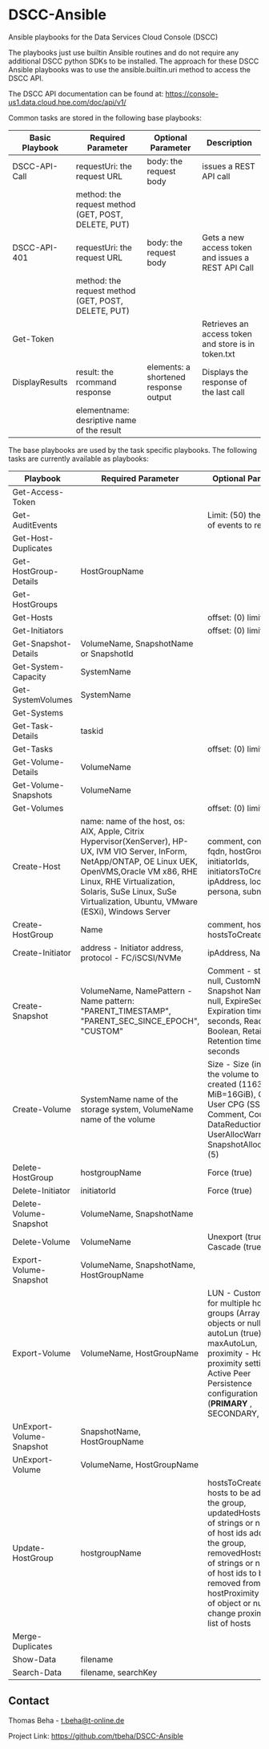 # DSCC-Ansible
Ansible playbooks for the Data Services Cloud Console (DSCC)

The playbooks just use builtin Ansible routines and do not require any additional DSCC python SDKs to be installed. The approach for these DSCC Ansible playbooks was to use the ansible.builtin.uri method to access the DSCC API. 

The DSCC API documentation can be found at: https://console-us1.data.cloud.hpe.com/doc/api/v1/

Common tasks are stored in the following base playbooks:

| Basic Playbook    | Required Parameter                   | Optional Parameter       | Description                                                                       | 
|-------------------|--------------------------------------|--------------------------|-----------------------------------------------------------------------------------|
|DSCC-API-Call | requestUri: the request URL          | body: the request body   |issues a REST API call |
|                   | method: the request method (GET, POST, DELETE, PUT)   |       |           |
|DSCC-API-401 | requestUri: the request URL          | body: the request body   |Gets a new access token and issues a REST API Call|
|                   | method: the request method (GET, POST, DELETE, PUT)  |      |  |
|Get-Token|           |              |Retrieves an access token and store is in token.txt|
|DisplayResults| result: the rcommand response | elements: a shortened response output| Displays the response of the last call|
|  | elementname: desriptive name of the result | | |

The base playbooks are used by the task specific playbooks. The following tasks are currently available as playbooks: 

| Playbook    | Required Parameter                   | Optional Parameter       | Description           | 
|-------------------|--------------------------------------|--------------------------|-----------------------|
| Get-Access-Token  |  |  | Getss a new access token |
| Get-AuditEvents  |  | Limit: (50) the number of events to retrieve | Gets the last audit events |
| Get-Host-Duplicates  |  |  | Gets the list of host duplicates  |
| Get-HostGroup-Details  | HostGroupName  |  | Gets the details of the host group with name __HostGroupName__   |
| Get-HostGroups |  |  | Gets all host groups |
| Get-Hosts |  | offset: (0) limit: (100)  |  Gets list of hosts |
| Get-Initiators  |  | offset: (0) limit: (250)  |  Gets list of initiators |
| Get-Snapshot-Details | VolumeName, SnapshotName or SnapshotId |  | Gets the details of the snapshot defined by __VolumeName__ and __SnapshotName__ or __SnapshotId__  |
| Get-System-Capacity | SystemName |  | Gets the capacity details of the storage system identified by __SystemName__ |
| Get-SystemVolumes | SystemName |  | Get the volumes of a storage system identified by __SystemName__ |
| Get-Systems  |  |  | Retrieves all storage systems of an DSCC and stores a dictionary of the storage systems in __systems.json__  |
| Get-Task-Details | taskid |  | Retrieves the detailed information of a task identified by __taskid__|
| Get-Tasks |  | offset: (0) limit: (50) | Get the latest tasks and stores it in __tasks.json__  |
| Get-Volume-Details | VolumeName  |  | Get the details of the Volume identified by __VolumeName__ |
| Get-Volume-Snapshots | VolumeName |  | Get the Snapshots of the Volume identified by __VolumeName__ |
| Get-Volumes |  | offset: (0) limit: (250)  | Get the list of volumes |
| Create-Host | name: name of the host, os: AIX, Apple, Citrix Hypervisor(XenServer), HP-UX, IVM VIO Server, InForm, NetApp/ONTAP, OE Linux UEK, OpenVMS,Oracle VM x86, RHE Linux, RHE Virtualization, Solaris, SuSe Linux, SuSe Virtualization, Ubuntu, VMware (ESXi), Windows Server | comment, contact, fqdn, hostGroupIds, initiatorIds, initiatorsToCreate, ipAddress, location, persona, subnet | Creates a new Host: ansible-playbook Create-Host.yaml -e '{"hostName": " ...", "comment":"Thomas Beha","hostIds":["f296b54a83450f32616f7a33","82a98411f506f648c114fd5b913bc8a8"]}'  |
| Create-HostGroup | Name | comment, hostIds, hostsToCreate  | ansible-playbook Create-HostGroup.yaml -e '{"hostgroupName": "KVMcluster", "comment":"Thomas Beha", "hostIds":["c81bc3f1f296b54a83450f32616f7a33","82a98411f506f648c114fd5b913bc8a8","e9cc50a6b7dadbbf514f3a02196a6596"]}' |
| Create-Initiator | address - Initiator address, protocol - FC/iSCSI/NVMe  | ipAddress, Name |  ansible-playbook Create-Initiato.yaml -e "Address=' ' Protocol=' '..." |
| Create-Snapshot | VolumeName, NamePattern - Name pattern: "PARENT_TIMESTAMP", "PARENT_SEC_SINCE_EPOCH", "CUSTOM" | Comment - string or null, CustomName - Snapshot Name or null, ExpireSecs - Expiration time ins seconds, ReadOnly - Boolean, RetainSecs / Retention time in seconds  | ansible-playbook Create-Snapshot.yaml -e "VolumeName='AnsibleTestVolume_01' ..." |
| Create-Volume | SystemName  name of the storage system, VolumeName  name of the volume | Size - Size (in MiB) of the volume to be created (116384 MiB=16GiB), CPG - User CPG (SSD_r6), Comment, Count (1), DataReduction (true), UserAllocWarning (5), SnapshotAllocWarning (5) | ansible-playbook Create-Volume.yaml -e "SystemName='CTC-MP-Block8' VolumeName='AnsibleTestVolume_01' CPG='SSD_r6' Size='20480' Comment='Ansible Test Thomas Beha' Count='1' DataReduction='true'"  |
| Delete-HostGroup | hostgroupName | Force (true) | ansible-playbook Create-HostGRoup -e "hostgroupName=' ' Force='true'"  |
| Delete-Initiator | initiatorId | Force  (true) | ansible-playbook Delete-Initiator -e "initiatorId=' '"  |
| Delete-Volume-Snapshot | VolumeName, SnapshotName | | ansible-playbook Delete-Volume-Snapshot.yaml -e "VolumeName='...' SnapshotName='...'" |
| Delete-Volume | VolumeName | Unexport (true), Cascade (true) | ansible-playbook DeleteVolume.yaml -e "VolumeName='<volumeName>'"  |
| Export-Volume-Snapshot | VolumeName, SnapshotName, HostGroupName  |  | ansible-playbook Export-Volume-Snapshot.yaml -e "VolumeName=' '..." |
| Export-Volume | VolumeName, HostGroupName | LUN - Custom LUN Id for multiple host groups (Array of objects or null), autoLun (true), maxAutoLun, proximity - Host proximity setting for Active Peer Persistence configuration (__PRIMARY__ , SECONDARY, ALL) | ansible-playbook Export-Volume.yaml -e "VolumeName='<volumeName>' HostGroupName='<hostgroupName>" |
| UnExport-Volume-Snapshot | SnapshotName, HostGroupName  |  |  |
| UnExport-Volume | VolumeName, HostGroupName |  | ansible-playbook UnExport-Volume.yaml -e "VolumeName='<volumeName>' HostGroupName='<hostgroupName>" |
| Update-HostGroup | hostgroupName | hostsToCreate - list of hosts to be added to the group, updatedHosts - Array of strings or null; list of host ids added to the group, removedHosts - Array of strings or null; list of host ids to be removed from group, hostProximity - Array of object or null; change proximity for list of hosts | ansible-playbook Update-HostGroup.yaml -e '{"updatedHosts":"host1","removedHosts":"host2","hostProximity":[{"groupName": "RCGName", "groupUid":"rcg1"}],"hostsToCreate":[{"initiatorIds":"id","name":"Hostname"}]}' |
| Merge-Duplicates |  |  | ansible-playbook Merge-Duplicates.yaml |
| Show-Data | filename |  | ansible-playbook Show-Data.yaml -e "filename='storage.json'" |
| Search-Data | filename, searchKey |  | ansible-playbook Search-Data.yaml -e "filename='volumes.json' searchKey='MVMn1'" |



## Contact
Thomas Beha - t.beha@t-online.de

Project Link: https://github.com/tbeha/DSCC-Ansible 
